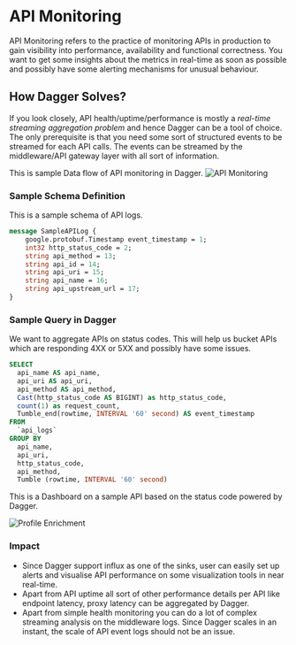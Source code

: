# API Monitoring

API Monitoring refers to the practice of monitoring APIs in production to gain visibility into performance, availability and functional correctness. You want to get some insights about the metrics in real-time as soon as possible and possibly have some alerting mechanisms for unusual behaviour.

## How Dagger Solves?

If you look closely, API health/uptime/performance is mostly a _real-time streaming aggregation problem_ and hence Dagger can be a tool of choice. The only prerequisite is that you need some sort of structured events to be streamed for each API calls. The events can be streamed by the middleware/API gateway layer with all sort of information.

This is sample Data flow of API monitoring in Dagger.
![API Monitoring](/img/api-monitoring.png)

### Sample Schema Definition

This is a sample schema of API logs.

```protobuf
message SampleAPILog {
    google.protobuf.Timestamp event_timestamp = 1;
    int32 http_status_code = 2;
    string api_method = 13;
    string api_id = 14;
    string api_uri = 15;
    string api_name = 16;
    string api_upstream_url = 17;
}
```

### Sample Query in Dagger

We want to aggregate APIs on status codes. This will help us bucket APIs which are responding 4XX or 5XX and possibly have some issues.

```SQL
SELECT
  api_name AS api_name,
  api_uri AS api_uri,
  api_method AS api_method,
  Cast(http_status_code AS BIGINT) as http_status_code,
  count(1) as request_count,
  Tumble_end(rowtime, INTERVAL '60' second) AS event_timestamp
FROM
  `api_logs`
GROUP BY
  api_name,
  api_uri,
  http_status_code,
  api_method,
  Tumble (rowtime, INTERVAL '60' second)
```

This is a Dashboard on a sample API based on the status code powered by Dagger.

![Profile Enrichment](/img/api-status.png)

### Impact

- Since Dagger support influx as one of the sinks, user can easily set up alerts and visualise API performance on some visualization tools in near real-time.
- Apart from API uptime all sort of other performance details per API like endpoint latency, proxy latency can be aggregated by Dagger.
- Apart from simple health monitoring you can do a lot of complex streaming analysis on the middleware logs. Since Dagger scales in an instant, the scale of API event logs should not be an issue.
